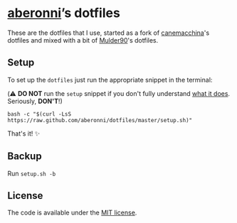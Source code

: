 # [aberonni](https://github.com/aberonni)’s dotfiles

These are the dotfiles that I use, started as a fork of [canemacchina](https://github.com/canemacchina)'s dotfiles and mixed with a bit of [Mulder90](https://github.com/mulder90)'s dotfiles.

## Setup

To set up the `dotfiles` just run the appropriate snippet in the terminal:

(:warning: **DO NOT** run the `setup` snippet if you don't fully understand [what it does](setup.sh). Seriously, **DON'T**!)

`bash -c "$(curl -LsS https://raw.github.com/aberonni/dotfiles/master/setup.sh)"`

That's it! :sparkles:

## Backup

Run `setup.sh -b`

## License

The code is available under the [MIT license](LICENSE).
